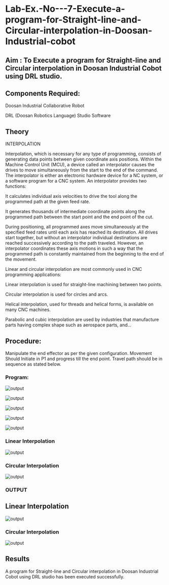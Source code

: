 # Lab-Ex.-No---7-Execute-a-program-for-Straight-line-and-Circular-interpolation-in-Doosan-Industrial-cobot
## Aim : To Execute a program for Straight-line and Circular interpolation in Doosan Industrial Cobot using DRL studio.

## Components Required:

Doosan Industrial Collaborative Robot

DRL (Doosan Robotics Language) Studio Software

## Theory 
INTERPOLATION

Interpolation, which is necessary for any type of programming, consists of generating data points between given coordinate axis positions. Within the Machine Control Unit (MCU), a device called an interpolator causes the drives to move simultaneously from the start to the end of the command. The interpolator is either an electronic hardware device for a NC system, or a software program for a CNC system. An interpolator provides two functions:

It calculates individual axis velocities to drive the tool along the programmed path at the given feed rate.

It generates thousands of intermediate coordinate points along the programmed path between the start point and the end point of the cut.

During positioning, all programmed axes move simultaneously at the specified feed rates until each axis has reached its destination. All drives start together, but without an interpolator individual destinations are reached successively according to the path traveled. However, an interpolator coordinates these axis motions in such a way that the programmed path is constantly maintained from the beginning to the end of the movement.

Linear and circular interpolation are most commonly used in CNC programming applications:

Linear interpolation is used for straight-line machining between two points.

Circular interpolation is used for circles and arcs.

Helical interpolation, used for threads and helical forms, is available on many CNC machines.

Parabolic and cubic interpolation are used by industries that manufacture parts having complex shape such as aerospace parts, and...

## Procedure:

Manipulate the end effector as per the given configuration. Movement Should Initiate in P1 and progress till the end point. Travel path should be in sequence as stated below.


### Program:
![output](https://github.com/RuchithaReddy28/Lab-Ex.-No---7-Execute-a-program-for-Straight-line-and-Circular-interpolation-in-Doosan-Industrial-C/blob/main/k7.1.png?raw=true)

![output](https://github.com/RuchithaReddy28/Lab-Ex.-No---7-Execute-a-program-for-Straight-line-and-Circular-interpolation-in-Doosan-Industrial-C/blob/main/k7.2.png?raw=true)

![output](https://github.com/RuchithaReddy28/Lab-Ex.-No---7-Execute-a-program-for-Straight-line-and-Circular-interpolation-in-Doosan-Industrial-C/blob/main/k7.3.png?raw=true)

![output](https://github.com/RuchithaReddy28/Lab-Ex.-No---7-Execute-a-program-for-Straight-line-and-Circular-interpolation-in-Doosan-Industrial-C/blob/main/k7.4.png?raw=true)

![output](https://github.com/RuchithaReddy28/Lab-Ex.-No---7-Execute-a-program-for-Straight-line-and-Circular-interpolation-in-Doosan-Industrial-C/blob/main/k7.5.png?raw=true)

### Linear Interpolation
![output](https://github.com/RuchithaReddy28/Lab-Ex.-No---7-Execute-a-program-for-Straight-line-and-Circular-interpolation-in-Doosan-Industrial-C/blob/main/k7.6.png?raw=true)

### Circular Interpolation
![output](https://github.com/RuchithaReddy28/Lab-Ex.-No---7-Execute-a-program-for-Straight-line-and-Circular-interpolation-in-Doosan-Industrial-C/blob/main/k7.7.png?raw=true)

### OUTPUT
## Linear Interpolation
![output](https://github.com/RuchithaReddy28/Lab-Ex.-No---7-Execute-a-program-for-Straight-line-and-Circular-interpolation-in-Doosan-Industrial-C/blob/main/k7.8.png?raw=true)

### Circular Interpolation
![output](https://github.com/RuchithaReddy28/Lab-Ex.-No---7-Execute-a-program-for-Straight-line-and-Circular-interpolation-in-Doosan-Industrial-C/blob/main/k7.9.png?raw=true)

## Results 
A program for Straight-line and Circular interpolation in Doosan Industrial Cobot using DRL studio has been executed successfully.

 
